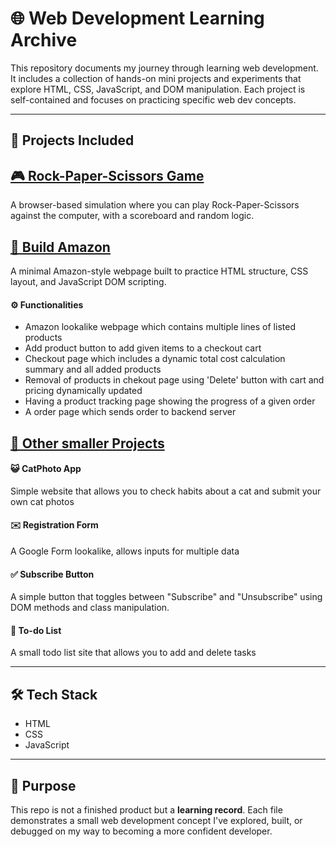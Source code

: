 # 🌐 Web Development Learning Archive

This repository documents my journey through learning web development. It includes a collection of hands-on mini projects and experiments that explore HTML, CSS, JavaScript, and DOM manipulation. Each project is self-contained and focuses on practicing specific web dev concepts.

---

## 📁 Projects Included

## [🎮 Rock-Paper-Scissors Game](./rockpaperscissorProject)
A browser-based simulation where you can play Rock-Paper-Scissors against the computer, with a scoreboard and random logic.

## [🛒 Build Amazon](./javascriptAmazonProject)
A minimal Amazon-style webpage built to practice HTML structure, CSS layout, and JavaScript DOM scripting.

#### ⚙️ Functionalities 
- Amazon lookalike webpage which contains multiple lines of listed products
- Add product button to add given items to a checkout cart
- Checkout page which includes a dynamic total cost calculation summary and all added products
- Removal of products in chekout page using 'Delete' button with cart and pricing dynamically updated
- Having a product tracking page showing the progress of a given order
- A order page which sends order to backend server

## [🤏 Other smaller Projects](./smallerProjects)

#### 😺 CatPhoto App
Simple website that allows you to check habits about a cat and submit your own cat photos

#### ✉️ Registration Form
A Google Form lookalike, allows inputs for multiple data

#### ✅ Subscribe Button
A simple button that toggles between "Subscribe" and "Unsubscribe" using DOM methods and class manipulation.

#### 🧾 To-do List
A small todo list site that allows you to add and delete tasks

---

## 🛠 Tech Stack

- HTML
- CSS
- JavaScript

---

## 📌 Purpose

This repo is not a finished product but a **learning record**. Each file demonstrates a small web development concept I've explored, built, or debugged on my way to becoming a more confident developer.
